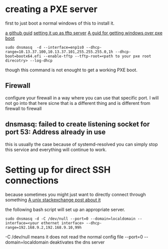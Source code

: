 # creating a PXE server
first to just boot a normal windows of this to install it. 

[a github guid](https://github.com/WillChamness/Dnsmasq-PXE)
[setting it up as tftp server](https://stelfox.net/blog/2013/12/using-dnsmasq-as-a-standalone-tftp-server/)
[A guid for getting windows over pxe boot](https://musteresel.github.io/posts/2018/04/install-windows-over-pxe-with-dnsmasq-pxelinux-winpe.html)

```shell
sudo dnsmasq  -d --interface=enp1s0 --dhcp-range=10.13.37.100,10.13.37.101,255.255.255.0,1h --dhcp-boot=bootx64.efi --enable-tftp --tftp-root=<path to your pxe root direcotry> --log-dhcp
```
though this command is not enought to get a working PXE boot. 

## Firewall

configure your firewall in a way where you can use that specific port. 
I will not go into that here sicne that is a different thing and is different from firewall to firewall

## dnsmasq: failed to create listening socket for port 53: Address already in use

this is usually the case because of systemd-resolved you can simply stop this service and everything will continue to work.

# Setting up for direct SSH connections 

because sometimes you might just want to directly connect through something 
[A unix stackexchange post about it ](https://unix.stackexchange.com/questions/295238/how-to-connect-to-device-via-ssh-over-direct-ethernet-connection)

the following bash script will set up an appropriate server.

```shell
sudo dnsmasq -d -C /dev/null --port=0 --domain=localdomain --interface=<your ethernet interface> --dhcp-range=192.168.9.2,192.168.9.10,99h
```

-C /dev/null means it does not read the normal config file 
--port=0 --domain=localdomain deaktivates the dns server 
